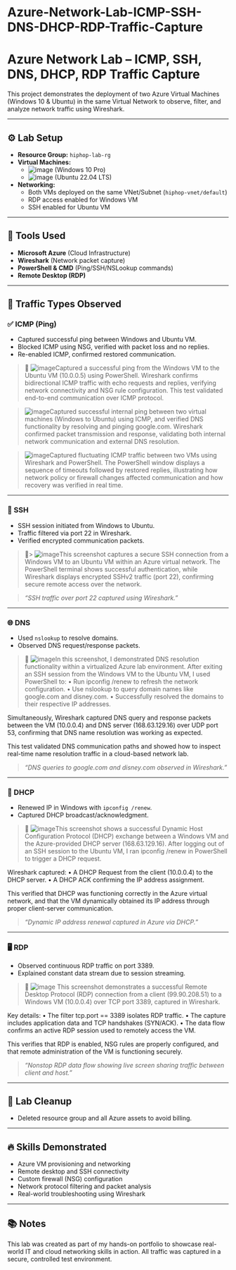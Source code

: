 # Azure-Network-Lab-ICMP-SSH-DNS-DHCP-RDP-Traffic-Capture

# Azure Network Lab – ICMP, SSH, DNS, DHCP, RDP Traffic Capture

This project demonstrates the deployment of two Azure Virtual Machines (Windows 10 & Ubuntu) in the same Virtual Network to observe, filter, and analyze network traffic using Wireshark.

---

## ⚙️ Lab Setup

- **Resource Group:** `hiphop-lab-rg`
- **Virtual Machines:**
  - ![image](https://github.com/user-attachments/assets/9c9de06c-ce7d-4baf-8da4-7714fffa341c)
 (Windows 10 Pro)
  - ![image](https://github.com/user-attachments/assets/add20a16-78c0-448d-8a1d-c5040e7a7cad)
 (Ubuntu 22.04 LTS)
- **Networking:**
  - Both VMs deployed on the same VNet/Subnet (`hiphop-vnet/default`)
  - RDP access enabled for Windows VM
  - SSH enabled for Ubuntu VM

---

## 🔬 Tools Used

- **Microsoft Azure** (Cloud Infrastructure)
- **Wireshark** (Network packet capture)
- **PowerShell & CMD** (Ping/SSH/NSLookup commands)
- **Remote Desktop (RDP)**

---

## 🧪 Traffic Types Observed

### ✅ ICMP (Ping)
- Captured successful ping between Windows and Ubuntu VM.
- Blocked ICMP using NSG, verified with packet loss and no replies.
- Re-enabled ICMP, confirmed restored communication.

> 📸 ![image](https://github.com/user-attachments/assets/e5e791b8-d350-49a5-9fd7-15a3b8cd800d)Captured a successful ping from the Windows VM to the Ubuntu VM (10.0.0.5) using PowerShell. Wireshark confirms bidirectional ICMP traffic with echo requests and replies, verifying network connectivity and NSG rule configuration. This test validated end-to-end communication over ICMP protocol.

> ![image](https://github.com/user-attachments/assets/40d26f0d-9843-465d-8847-fc623f49dc57)Captured successful internal ping between two virtual machines (Windows to Ubuntu) using ICMP, and verified DNS functionality by resolving and pinging google.com. Wireshark confirmed packet transmission and response, validating both internal network communication and external DNS resolution.

> ![image](https://github.com/user-attachments/assets/59cc5367-8411-46d0-b008-3f1fa33d0433)Captured fluctuating ICMP traffic between two VMs using Wireshark and PowerShell. The PowerShell window displays a sequence of timeouts followed by restored replies, illustrating how network policy or firewall changes affected communication and how recovery was verified in real time.

---

### 🔐 SSH
- SSH session initiated from Windows to Ubuntu.
- Traffic filtered via port 22 in Wireshark.
- Verified encrypted communication packets.

> 📸> ![image](https://github.com/user-attachments/assets/1bfd7f64-13c0-4c0a-8d75-be11e54c0e21)This screenshot captures a secure SSH connection from a Windows VM to an Ubuntu VM within an Azure virtual network. The PowerShell terminal shows successful authentication, while Wireshark displays encrypted SSHv2 traffic (port 22), confirming secure remote access over the network.
 
> *“SSH traffic over port 22 captured using Wireshark.”*

---

### 🌐 DNS
- Used `nslookup` to resolve domains.
- Observed DNS request/response packets.

> 📸 ![image](https://github.com/user-attachments/assets/56dea127-d809-4e30-a5b7-6668be6d9d4b)In this screenshot, I demonstrated DNS resolution functionality within a virtualized Azure lab environment. After exiting an SSH session from the Windows VM to the Ubuntu VM, I used PowerShell to:
	•	Run ipconfig /renew to refresh the network configuration.
	•	Use nslookup to query domain names like google.com and disney.com.
	•	Successfully resolved the domains to their respective IP addresses.

Simultaneously, Wireshark captured DNS query and response packets between the VM (10.0.0.4) and DNS server (168.63.129.16) over UDP port 53, confirming that DNS name resolution was working as expected.

This test validated DNS communication paths and showed how to inspect real-time name resolution traffic in a cloud-based network lab.
> *“DNS queries to google.com and disney.com observed in Wireshark.”*

---

### 📶 DHCP
- Renewed IP in Windows with `ipconfig /renew`.
- Captured DHCP broadcast/acknowledgment.

> 📸 ![image](https://github.com/user-attachments/assets/b506dedc-08da-4abb-a36c-f747c401d4de)This screenshot shows a successful Dynamic Host Configuration Protocol (DHCP) exchange between a Windows VM and the Azure-provided DHCP server (168.63.129.16). After logging out of an SSH session to the Ubuntu VM, I ran ipconfig /renew in PowerShell to trigger a DHCP request.

Wireshark captured:
	•	A DHCP Request from the client (10.0.0.4) to the DHCP server.
	•	A DHCP ACK confirming the IP address assignment.

This verified that DHCP was functioning correctly in the Azure virtual network, and that the VM dynamically obtained its IP address through proper client-server communication.

> *“Dynamic IP address renewal captured in Azure via DHCP.”*

---

### 🖥️ RDP
- Observed continuous RDP traffic on port 3389.
- Explained constant data stream due to session streaming.

> 📸 ![image](https://github.com/user-attachments/assets/e5e3632a-f8de-4eab-ba7b-99cd4a021a71)
This screenshot demonstrates a successful Remote Desktop Protocol (RDP) connection from a client (99.90.208.51) to a Windows VM (10.0.0.4) over TCP port 3389, captured in Wireshark.

Key details:
	•	The filter tcp.port == 3389 isolates RDP traffic.
	•	The capture includes application data and TCP handshakes (SYN/ACK).
	•	The data flow confirms an active RDP session used to remotely access the VM.

This verifies that RDP is enabled, NSG rules are properly configured, and that remote administration of the VM is functioning securely.
 
> *“Nonstop RDP data flow showing live screen sharing traffic between client and host.”*

---

## 🧹 Lab Cleanup
- Deleted resource group and all Azure assets to avoid billing.

---

## 🔥 Skills Demonstrated

- Azure VM provisioning and networking
- Remote desktop and SSH connectivity
- Custom firewall (NSG) configuration
- Network protocol filtering and packet analysis
- Real-world troubleshooting using Wireshark

---

## 📚 Notes

This lab was created as part of my hands-on portfolio to showcase real-world IT and cloud networking skills in action. All traffic was captured in a secure, controlled test environment.
